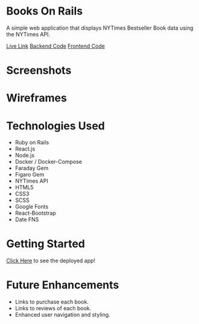 # Books On Rails

A simple web application that displays NYTimes Bestseller Book data using the NYTimes API.

[Live Link](https://booksonrails1.netlify.app/)
[Backend Code](https://github.com/mickey-vershbow/books_frontend2.git)
[Frontend Code](https://github.com/mickey-vershbow/books_backend.git)

# Screenshots

# Wireframes

# Technologies Used

- Ruby on Rails
- React.js
- Node.js
- Docker / Docker-Compose
- Faraday Gem
- Figaro Gem
- NYTimes API
- HTML5
- CSS3
- SCSS
- Google Fonts
- React-Bootstrap
- Date FNS

# Getting Started

[Click Here](https://booksonrails1.netlify.app/) to see the deployed app!


# Future Enhancements

- Links to purchase each book.
- Links to reviews of each book.
- Enhanced user navigation and styling.
